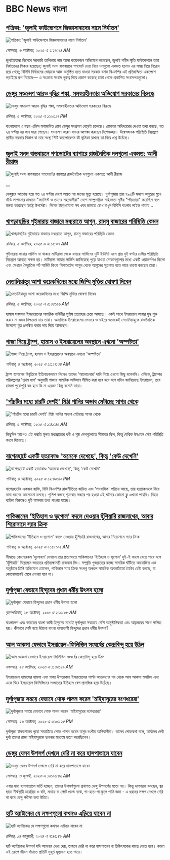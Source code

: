 # BBC News বাংলা## [পত্রিকা: 'জুলাই ফাউন্ডেশনে জিজ্ঞাসাবাদের নামে নির্যাতন'](https://www.bbc.com/bengali/articles/cz9jzxe1lzyo?at_medium=RSS&at_campaign=rss?at_campaign=githubrss)![পত্রিকা: 'জুলাই ফাউন্ডেশনে জিজ্ঞাসাবাদের নামে নির্যাতন'](https://ichef.bbci.co.uk/ace/ws/240/cpsprodpb/388d/live/3e812c40-a258-11f0-9d24-598c2da06607.jpg)_সোমবার, ৬ অক্টোবর, ২০২৫ এ ২:১৯:২৪ AM_জুলাইযোদ্ধা হিসেবে সরকারি তালিকায় নাম আসা কয়েকজন অভিযোগ করেছেন, জুলাই শহীদ স্মৃতি ফাউন্ডেশনে তারা নির্যাতনের শিকার হয়েছেন; জুলাই সনদ বাস্তবায়নে গণভোট দেয়া নিয়ে দলগুলো একমত হলেও এর সময় নিয়ে বিরোধ রয়ে গেছে; বিসিবি নির্বাচনের মোড়কে আজ অনুষ্ঠিত হতে যাওয়া সরকার বনাম বিএনপির এই প্রতিদ্বন্দ্বিতা একপেশে লড়াইয়ে রূপ নিয়েছে— এ সংক্রান্ত সংবাদ গুরুত্ব দিয়ে প্রকাশ করেছে ঢাকা থেকে প্রকাশিত সংবাদপত্রগুলো।## [ডেঙ্গুর সংক্রমণ আরও বৃদ্ধির শঙ্কা, সমন্বয়হীনতার অভিযোগ সরকারের বিরুদ্ধে](https://www.bbc.com/bengali/articles/cwydj17xv2yo?at_medium=RSS&at_campaign=rss?at_campaign=githubrss)![ডেঙ্গুর সংক্রমণ আরও বৃদ্ধির শঙ্কা, সমন্বয়হীনতার অভিযোগ সরকারের বিরুদ্ধে](https://ichef.bbci.co.uk/ace/ws/240/cpsprodpb/33f2/live/8ad7c1e0-a1df-11f0-928c-71dbb8619e94.jpg)_রবিবার, ৫ অক্টোবর, ২০২৫ এ ১:০০:১৭ PM_বাংলাদেশে এ বছর এডিস মশাজনিত রোগ ডেঙ্গুর সংক্রমণ বেড়েই চলেছে। রোববার অধিদপ্তরের দেওয়া তথ্য বলছে, গত ২৪ ঘণ্টায় নয় জন মারা গেছেন। সংক্রমণ আরও বাড়ার আশঙ্কা করছেন বিশেষজ্ঞরা। উদ্বেগজনক পরিস্থিতি নিয়ন্ত্রণে স্থানীয় সরকার বিভাগ বা তার সংস্থা সিটি করপোরেশন কী ভূমিকা রাখছে তা নিয়ে প্রশ্ন উঠেছে।## [জুলাই সনদ বাস্তবায়নে গণভোটের ব্যাপারে রাজনৈতিক দলগুলো একমত: আলী রীয়াজ](https://www.bbc.co.uk/bengali/live/ce324dr10xnt?at_medium=RSS&at_campaign=rss?at_campaign=githubrss)![জুলাই সনদ বাস্তবায়নে গণভোটের ব্যাপারে রাজনৈতিক দলগুলো একমত: আলী রীয়াজ](https://ichef.bbci.co.uk/ace/standard/240/cpsprodpb/0256/live/58202840-a1f4-11f0-928c-71dbb8619e94.jpg)__ডেঙ্গুজ্বরে আক্রান্ত হয়ে গত ২৪ ঘণ্টায় দেশে অন্তত নয় জনের মৃত্যু হয়েছে। দুর্গাপূজায় প্রায় ৭৯৩টি মণ্ডপে অসুরের মুখে দাঁড়ি লাগানোর মাধ্যমে "ফ্যাসিস্ট ও তাদের সহযোগীরা" দেশে সাম্প্রদায়িক সহিংসতা সৃষ্টির "পাঁয়তারা" করেছিল বলে মন্তব্য করেছেন স্বরাষ্ট্র উপদেষ্টা। দিনের উল্লেখযোগ্য সব খবর জানতে চোখ রাখুন বিবিসি বাংলার লাইভ পাতায়...## [খাগড়াছড়ির গুইমারায় বাজারে মধ্যরাতে আগুন, রামসু বাজারের পরিস্থিতি কেমন](https://www.bbc.com/bengali/articles/cgq45k30e48o?at_medium=RSS&at_campaign=rss?at_campaign=githubrss)![খাগড়াছড়ির গুইমারায় বাজারে মধ্যরাতে আগুন, রামসু বাজারের পরিস্থিতি কেমন](https://ichef.bbci.co.uk/ace/ws/240/cpsprodpb/0bce/live/f3af8140-a1c5-11f0-b741-177e3e2c2fc7.jpg)_রবিবার, ৫ অক্টোবর, ২০২৫ এ ৯:১৫:৩৭ AM_গুইমারায় ফায়ার সার্ভিস না থাকায় মাটিরাঙ্গা থেকে ফায়ার সার্ভিসের দুটি ইউনিট এসে প্রায় দুই ঘণ্টার চেষ্টায় পরিস্থিতি নিয়ন্ত্রণে আনতে সক্ষম হয়। মাটিরাঙ্গা ফায়ার সার্ভিস জানিয়েছে পুড়ে যাওয়া দোকানগুলোর  মধ্যে একটি ওয়াকর্শপও ছিলো এবং সেখানে বৈদ্যুতিক শর্ট সার্কিট কিংবা সিগারেটের আগুন থেকে আগুনের সূত্রপাত হতে পারে ধারণা করছেন তারা।## [নেতানিয়াহুর আশা কয়েকদিনের মধ্যে জিম্মি মুক্তির ঘোষণা দিবেন](https://www.bbc.com/bengali/articles/c87ynljwvdvo?at_medium=RSS&at_campaign=rss?at_campaign=githubrss)![নেতানিয়াহুর আশা কয়েকদিনের মধ্যে জিম্মি মুক্তির ঘোষণা দিবেন](https://ichef.bbci.co.uk/ace/ws/240/cpsprodpb/9859/live/44fd3b00-a199-11f0-92db-77261a15b9d2.jpg)_রবিবার, ৫ অক্টোবর, ২০২৫ এ ৫:৩৫:৫৬ AM_হামাস সবসময় ইসরায়েলের সামরিক বাহিনীর পুর্ণাঙ্গ প্রত্যাহার চেয়ে আসছে। একই সাথে  ইসরায়েল আবার যুদ্ধ শুরু করবে না এমন নিশ্চয়তা চায় তারা। অন্যদিকে ইসরায়েলের ভেতরে ও বাইরে অনেকেই নেতানিয়াহুকে রাজনৈতিক উদ্দেশ্যে যুদ্ধ প্রলম্বিত করার দায় দিয়ে আসছেন।## [গাজা নিয়ে ট্রাম্প, হামাস ও ইসরায়েলের অবস্থানে এখনো 'অস্পষ্টতা'](https://www.bbc.com/bengali/articles/cvgq9dlp330o?at_medium=RSS&at_campaign=rss?at_campaign=githubrss)![গাজা নিয়ে ট্রাম্প, হামাস ও ইসরায়েলের অবস্থানে এখনো 'অস্পষ্টতা'](https://ichef.bbci.co.uk/ace/ws/240/cpsprodpb/bbb8/live/f03df480-a0f1-11f0-928c-71dbb8619e94.jpg)_শনিবার, ৪ অক্টোবর, ২০২৫ এ ১১:১৭:৩৪ AM_ট্রাম্প হামাসের বিবৃতিকে ইতিবাচকভাবে নিলেও তাদের 'আলোচনার' দাবি নিয়ে এখনো কিছু বলেননি। এদিকে, ট্রাম্পের পরিকল্পনার 'প্রথম ধাপ' অনুযায়ী গাজায় সামরিক অভিযান সীমিত করা হবে হবে বলে যদিও জানিয়েছে ইসরায়েল, তবে হামলা পুরোপুরি বন্ধ হবে কি না এরকম কিছু বলেনি তারা।## ['পাঁচটির মধ্যে চারটি দেশই' মিঠা পানির অভাব মেটাচ্ছে সাগর থেকে](https://www.bbc.com/bengali/articles/c2061vjjv4go?at_medium=RSS&at_campaign=rss?at_campaign=githubrss)!['পাঁচটির মধ্যে চারটি দেশই' মিঠা পানির অভাব মেটাচ্ছে সাগর থেকে](https://ichef.bbci.co.uk/ace/ws/240/cpsprodpb/246b/live/ff200f00-7442-11f0-bf4f-19fef6902ccb.jpg)_রবিবার, ৫ অক্টোবর, ২০২৫ এ ১:৪১:৪৫ AM_কিছুদিন আগেও এই পদ্ধতি মূলত মধ্যপ্রাচ্যের ধনী ও শুষ্ক দেশগুলোতে সীমাবদ্ধ ছিল, কিন্তু বৈশ্বিক উষ্ণায়ন সেই পরিস্থিতি বদলে দিয়েছে।## [বাগেরহাটে একটি হত্যাকাণ্ড 'অনেকে দেখেছে', কিন্তু 'কেউ দেখেনি'](https://www.bbc.com/bengali/articles/cvg085y87z1o?at_medium=RSS&at_campaign=rss?at_campaign=githubrss)![বাগেরহাটে একটি হত্যাকাণ্ড 'অনেকে দেখেছে', কিন্তু 'কেউ দেখেনি'](https://ichef.bbci.co.uk/ace/ws/240/cpsprodpb/f6e2/live/6aeeea40-a10b-11f0-b741-177e3e2c2fc7.jpg)_শনিবার, ৪ অক্টোবর, ২০২৫ এ ১২:৪০:৪০ PM_বাগেরহাটের একজন ব্যক্তি, যিনি বিএনপির রাজনীতিতে জড়িত এবং 'সাংবাদিক' পরিচয়  আছে, তার হত্যাকাণ্ডকে নিয়ে নানা ধরনের আলোচনা চলছে। পুলিশ বলছে শুক্রবার সন্ধ্যার পর হওয়া এই ঘটনার কোনো ক্লু এখনো পায়নি। নিহত ব্যক্তির বিরুদ্ধেও দুটি মামলার তথ্য পাওয়া যাচ্ছে।## [পাকিস্তানের 'ইতিহাস ও ভূগোল' বদলে দেওয়ার হুঁশিয়ারি রাজনাথের, আবার শিরোনামে স্যার ক্রিক](https://www.bbc.com/bengali/articles/c62qerln2ydo?at_medium=RSS&at_campaign=rss?at_campaign=githubrss)![পাকিস্তানের 'ইতিহাস ও ভূগোল' বদলে দেওয়ার হুঁশিয়ারি রাজনাথের, আবার শিরোনামে স্যার ক্রিক](https://ichef.bbci.co.uk/ace/ws/240/cpsprodpb/f2be/live/79418600-a0fe-11f0-ac58-bd617cc6cf3b.jpg)_শনিবার, ৪ অক্টোবর, ২০২৫ এ ৮:৫৮:০২ AM_সীমান্তে কোনোরকম ‘দুঃসাহস’ দেখালে তার প্রত্যাঘাতে পাকিস্তানের ‘ইতিহাস ও ভূগোল’ দুই-ই বদলে যেতে পারে বলে ‘হুঁশিয়ারি’ দিয়েছেন ভারতের প্রতিরক্ষামন্ত্রী রাজনাথ সিং। 
সম্প্রতি গুজরাতের কচ্ছে সামরিক ঘাঁটিতে আয়োজিত এক অনুষ্ঠানে তিনি অভিযোগ তোলেন, পাকিস্তান স্যার ক্রিক সংলগ্ন অঞ্চলে সামরিক অবকাঠামো তৈরির চেষ্টা করছে, যা কোনোভাবেই মেনে নেওয়া হবে না।## [দুর্গাপূজা যেভাবে হিন্দুদের প্রধান ধর্মীয় উৎসব হলো](https://www.bbc.com/bengali/news-45882951?at_medium=RSS&at_campaign=rss?at_campaign=githubrss)![দুর্গাপূজা যেভাবে হিন্দুদের প্রধান ধর্মীয় উৎসব হলো](https://ichef.bbci.co.uk/ace/standard/240/cpsprodpb/0A31/production/_103890620_dhakesshari.jpg)_বৃহস্পতিবার, ১৮ অক্টোবর, ২০১৮ এ ২:১১:০৮ AM_বাংলাদেশ এবং ভারতের বাংলা ভাষী হিন্দুদের মধ্যেই দুর্গাপূজা সবচেয়ে বেশি আনুষ্ঠানিকতা এবং আড়ম্বরের সাথে পালিত হয়। কীভাবে সেটি হয়ে উঠলো বাংলা ভাষাভাষী হিন্দুদের প্রধান ধর্মীয় উৎসব?## [আল আকসা যেভাবে ইসরায়েল-ফিলিস্তিন সংঘর্ষের কেন্দ্রবিন্দু হয়ে উঠল](https://www.bbc.com/bengali/articles/cw9v2vr7jdpo?at_medium=RSS&at_campaign=rss?at_campaign=githubrss)![আল আকসা যেভাবে ইসরায়েল-ফিলিস্তিন সংঘর্ষের কেন্দ্রবিন্দু হয়ে উঠল](https://ichef.bbci.co.uk/ace/ws/240/cpsprodpb/29c7/live/de7fe310-71b0-11ee-b315-7d1db3f558c6.jpg)_মঙ্গলবার, ২৪ অক্টোবর, ২০২৩ এ ১:৩৩:৪৯ AM_ইসরায়েলে হামাসের হামলা এবং গাজা উপত্যকায় ইসরায়েলের পাল্টা আক্রমণের পর থেকে আল আকসা মসজিদ এবং একে ঘিরে ইসরায়েল ফিলিস্তিনের সংঘাতের ইতিহাস বেশ প্রাসঙ্গিক হয়ে উঠেছে।## [দুর্গাপূজার সময়ে যেভাবে শোক পালন করেন 'মহিষাসুরের বংশধরেরা'](https://www.bbc.com/bengali/news-54690291?at_medium=RSS&at_campaign=rss?at_campaign=githubrss)![দুর্গাপূজার সময়ে যেভাবে শোক পালন করেন 'মহিষাসুরের বংশধরেরা'](https://ichef.bbci.co.uk/ace/standard/240/cpsprodpb/156E1/production/_115077778_gettyimages-1175345464.jpg)_সোমবার, ২৬ অক্টোবর, ২০২০ এ ৩:০৩:২৫ PM_দুর্গাপূজা উদযাপনের পুরো সময়টিতে শোক পালন করেন অসুর বংশীয় আদিবাসীরা। তাদের লোককথা বলে, আর্যদের দেবী দুর্গা তাদের রাজা মহিষাসুরকে ছলনার মাধ্যমে হত্যা করেছিলেন।## [ডেঙ্গুর যেসব উপসর্গ দেখলে দেরি না করে হাসপাতালে যাবেন](https://www.bbc.com/bengali/articles/c72xp58p435o?at_medium=RSS&at_campaign=rss?at_campaign=githubrss)![ডেঙ্গুর যেসব উপসর্গ দেখলে দেরি না করে হাসপাতালে যাবেন](https://ichef.bbci.co.uk/ace/ws/240/cpsprodpb/55de/live/89449250-1973-11ee-a5ed-f9fe36f3a415.jpg)_সোমবার, ৩ জুলাই, ২০২৩ এ ১০:০৬:৪২ AM_এবার যারা হাসপাতালে ভর্তি হচ্ছেন, তাদের উপসর্গগুলো  প্রথাগত ডেঙ্গু উপসর্গের মতো নয়। কিন্তু ডাক্তাররা বলছেন, জ্বর ছাড়া দীর্ঘস্থায়ী ডায়রিয়া ও বমি, মাথায় বা পেটে প্রচন্ড ব্যথা, গা-হাত-পা ফুলে পানি জমা - এ ধরনের লক্ষণ দেখলে দেরি না করে ডেঙ্গু পরীক্ষা করা উচিত।## [হার্ট অ্যাটাকের যে লক্ষণগুলো কখনও এড়িয়ে যাবেন না](https://www.bbc.com/bengali/articles/c72yqzd5q1jo?at_medium=RSS&at_campaign=rss?at_campaign=githubrss)![হার্ট অ্যাটাকের যে লক্ষণগুলো কখনও এড়িয়ে যাবেন না](https://ichef.bbci.co.uk/ace/ws/240/cpsprodpb/d550/live/00b4c4d0-a31d-11ee-a161-25dd32717e28.jpg)_রবিবার, ১৪ জানুয়ারী, ২০২৪ এ ৭:৪৫:৪৮ AM_হার্ট অ্যাটাকের উপসর্গ যদি আপনার দেখা দেয়, তাহলে দেরি না করে হাসপাতাল বা চিকিৎসকের কাছে যেতে হবে। কারণ এই রোগে জীবন বাঁচাতে প্রতিটি মুহূর্ত মূল্যবান হতে পারে।